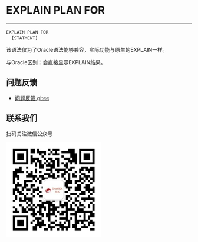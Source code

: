 # EXPLAIN PLAN FOR
---

```
EXPLAIN PLAN FOR
  [STATMENT]
```

该语法仅为了Oracle语法能够兼容，实际功能与原生的EXPLAIN一样。

与Oracle区别：会直接显示EXPLAIN结果。

**问题反馈**
---
- [问题反馈 gitee](https://gitee.com/GreatSQL/GreatSQL-Manual/issues)


**联系我们**
---

扫码关注微信公众号

![greatsql-wx](../greatsql-wx.jpg)
